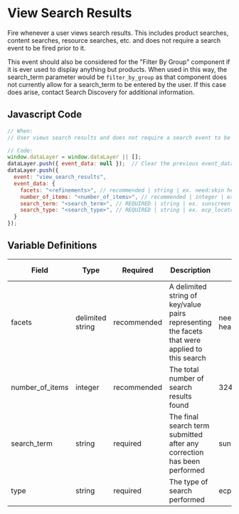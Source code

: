 # View Search Results

Fire whenever a user views search results. This includes product searches, content searches, resource searches, etc. and does not require a search event to be fired prior to it.

This event should also be considered for the "Filter By Group" component if it is ever used to display anything but products. When used in this way, the search_term parameter would be `filter_by_group` as that component does not currently allow for a search_term to be entered by the user. If this case does arise, contact Search Discovery for additional information.
## Javascript Code

```js
// When:
// User views search results and does not require a search event to be fired previously

// Code:
window.dataLayer = window.dataLayer || [];
dataLayer.push({ event_data: null });  // Clear the previous event_data object.
dataLayer.push({
  event: "view_search_results",
  event_data: {
    facets: "<refinements>", // recommended | string | ex. need:skin health~skin_concern:acne~featured_as:best_seller	
    number_of_items: "<number_of_items>", // recommended | integer | ex. 324
    search_term: "<search_term>", // REQUIRED | string | ex. sunscreen
    search_type: "<search_type>", // REQUIRED | string | ex. ecp_locator, filter_by_group,product, site	
  }
});
```

## Variable Definitions

|Field|Type|Required|Description|Example|Pattern|Min Length|Max Length|Minimum|Maximum|Multiple Of|
| --- | --- | --- | --- | --- | --- | --- | --- | --- | --- | --- |
|facets|delimited string|recommended|A delimited string of key/value pairs representing the facets that were applied to this search|need:skin health\~skin_concern:acne\~featured_as:best_seller|
|number_of_items|integer|recommended|The total number of search results found|324|
|search_term|string|required|The final search term submitted after any correction has been performed|sunscreen|
|type|string|required|The type of search performed|ecp_locator,filter_by_group,product,site|